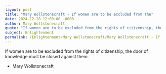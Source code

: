 ```yaml
---
layout: post
title: "Mary Wollstonecraft - If women are to be excluded from the"
date: 2024-12-28 12:00:00 -0000
author: Mary Wollstonecraft
quote: "If women are to be excluded from the rights of citizenship, the door of knowledge must be closed against them."
subject: Enlightenment
permalink: /Enlightenment/Mary Wollstonecraft/Mary Wollstonecraft - If women are to be excluded from the
---
```


If women are to be excluded from the rights of citizenship, the door of knowledge must be closed against them.

- Mary Wollstonecraft
